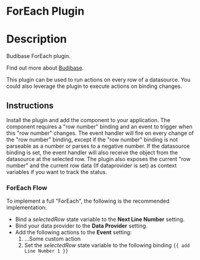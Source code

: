 # ForEach Plugin

# Description
Budibase ForEach plugin.

Find out more about [Budibase](https://github.com/Budibase/budibase).

This plugin can be used to run actions on every row of a datasource. You could also leverage the plugin to execute actions on binding changes.


## Instructions

Install the plugin and add the component to your application. The component requires a "row number" binding and an event to trigger when this "row number" changes. The event handler will fire on every change of the "row number" binding, except if the "row number" binding is not parseable as a number or parses to a negative number. If the datasource binding is set, the event handler will also receive the object from the datasource at the selected row. The plugin also exposes the current "row number" and the current row data (If dataprovider is set) as context variables if you want to track the status.

### ForEach Flow
To implement a full "ForEach", the following is the recommended implementation:
 - Bind a *selectedRow* state variable to the **Next Line Number** setting.
 - Bind your data provider to the **Data Provider** setting.
 - Add the following actions to the **Event** setting:
     1. ...Some custom action
     2. Set the *selectedRow* state variable to the following binding `{{ add Line Number 1 }}`
